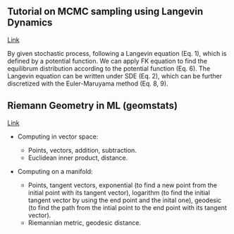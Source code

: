 ## Tutorial on MCMC sampling using Langevin Dynamics
[Link](https://abdulfatir.com/blog/2020/Langevin-Monte-Carlo/)

By given stochastic process, following a Langevin equation (Eq. 1),  which is defined by a potential function. We can apply FK equation to find the equilibrum distribution according to the potential function (Eq. 6). The Langevin equation can be written under SDE (Eq. 2), which can be further discretized with the Euler-Maruyama method (Eq. 8, 9).

## Riemann Geometry in ML (geomstats)
[Link](https://github.com/geomstats/geomstats)

- Computing in vector space:
    - Points, vectors, addition, subtraction.
    - Euclidean inner product, distance.

- Computing on a manifold:
    - Points, tangent vectors, exponential (to find a new point from the initial point with its tangent vector), logarithm (to find the initial tangent vector by using the end point and the inital one), geodesic (to find the path from the intial point to the end point with its tangent vector).
    - Riemannian metric, geodesic distance.